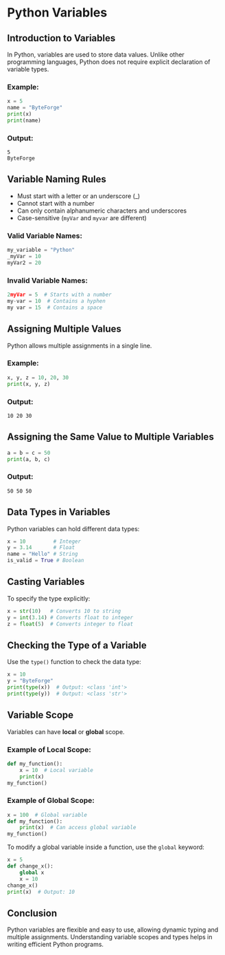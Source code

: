 # Python Variables

## Introduction to Variables

In Python, variables are used to store data values. Unlike other programming languages, Python does not require explicit declaration of variable types.

### Example:

```python
x = 5
name = "ByteForge"
print(x)
print(name)
```

### Output:

```
5
ByteForge
```

## Variable Naming Rules

- Must start with a letter or an underscore (\_)
- Cannot start with a number
- Can only contain alphanumeric characters and underscores
- Case-sensitive (`myVar` and `myvar` are different)

### Valid Variable Names:

```python
my_variable = "Python"
_myVar = 10
myVar2 = 20
```

### Invalid Variable Names:

```python
2myVar = 5  # Starts with a number
my-var = 10  # Contains a hyphen
my var = 15  # Contains a space
```

## Assigning Multiple Values

Python allows multiple assignments in a single line.

### Example:

```python
x, y, z = 10, 20, 30
print(x, y, z)
```

### Output:

```
10 20 30
```

## Assigning the Same Value to Multiple Variables

```python
a = b = c = 50
print(a, b, c)
```

### Output:

```
50 50 50
```

## Data Types in Variables

Python variables can hold different data types:

```python
x = 10         # Integer
y = 3.14       # Float
name = "Hello" # String
is_valid = True # Boolean
```

## Casting Variables

To specify the type explicitly:

```python
x = str(10)   # Converts 10 to string
y = int(3.14) # Converts float to integer
z = float(5)  # Converts integer to float
```

## Checking the Type of a Variable

Use the `type()` function to check the data type:

```python
x = 10
y = "ByteForge"
print(type(x))  # Output: <class 'int'>
print(type(y))  # Output: <class 'str'>
```

## Variable Scope

Variables can have **local** or **global** scope.

### Example of Local Scope:

```python
def my_function():
    x = 10  # Local variable
    print(x)
my_function()
```

### Example of Global Scope:

```python
x = 100  # Global variable
def my_function():
    print(x)  # Can access global variable
my_function()
```

To modify a global variable inside a function, use the `global` keyword:

```python
x = 5
def change_x():
    global x
    x = 10
change_x()
print(x)  # Output: 10
```

## Conclusion

Python variables are flexible and easy to use, allowing dynamic typing and multiple assignments. Understanding variable scopes and types helps in writing efficient Python programs.
